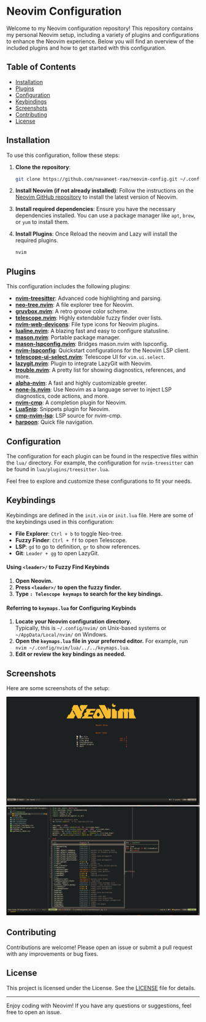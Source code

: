 # Neovim Configuration

Welcome to my Neovim configuration repository! This repository contains my personal Neovim setup, including a variety of plugins and configurations to enhance the Neovim experience. Below you will find an overview of the included plugins and how to get started with this configuration.

## Table of Contents

- [Installation](#installation)
- [Plugins](#plugins)
- [Configuration](#configuration)
- [Keybindings](#keybindings)
- [Screenshots](#screenshots)
- [Contributing](#contributing)
- [License](#license)

## Installation

To use this configuration, follow these steps:

1. **Clone the repository**:
    ```sh
    git clone https://github.com/navaneet-rao/neovim-config.git ~/.config/nvim
    ```

2. **Install Neovim (if not already installed)**:
    Follow the instructions on the [Neovim GitHub repository](https://github.com/neovim/neovim) to install the latest version of Neovim.

3. **Install required dependencies**:
    Ensure you have the necessary dependencies installed. You can use a package manager like `apt`, `brew`, or `yum` to install them.

4. **Install Plugins**:
    Once Reload the neovim and Lazy will install the required plugins.
    ```sh
    nvim
    ```

## Plugins

This configuration includes the following plugins:

- **[nvim-treesitter](https://github.com/nvim-treesitter/nvim-treesitter)**: Advanced code highlighting and parsing.
- **[neo-tree.nvim](https://github.com/nvim-neo-tree/neo-tree.nvim)**: A file explorer tree for Neovim.
- **[gruvbox.nvim](https://github.com/ellisonleao/gruvbox.nvim)**: A retro groove color scheme.
- **[telescope.nvim](https://github.com/nvim-telescope/telescope.nvim)**: Highly extendable fuzzy finder over lists.
- **[nvim-web-devicons](https://github.com/nvim-tree/nvim-web-devicons)**: File type icons for Neovim plugins.
- **[lualine.nvim](https://github.com/nvim-lualine/lualine.nvim/blob/master/THEMES.md)**: A blazing fast and easy to configure statusline.
- **[mason.nvim](https://github.com/williamboman/mason.nvim)**: Portable package manager.
- **[mason-lspconfig.nvim](https://github.com/williamboman/mason-lspconfig.nvim)**: Bridges mason.nvim with lspconfig.
- **[nvim-lspconfig](https://github.com/neovim/nvim-lspconfig)**: Quickstart configurations for the Neovim LSP client.
- **[telescope-ui-select.nvim](https://github.com/nvim-telescope/telescope-ui-select.nvim)**: Telescope UI for `vim.ui.select`.
- **[lazygit.nvim](https://github.com/kdheepak/lazygit.nvim)**: Plugin to integrate LazyGit with Neovim.
- **[trouble.nvim](https://github.com/folke/trouble.nvim)**: A pretty list for showing diagnostics, references, and more.
- **[alpha-nvim](https://github.com/goolord/alpha-nvim)**: A fast and highly customizable greeter.
- **[none-ls.nvim](https://github.com/nvimtools/none-ls.nvim)**: Use Neovim as a language server to inject LSP diagnostics, code actions, and more.
- **[nvim-cmp](https://github.com/hrsh7th/nvim-cmp)**: A completion plugin for Neovim.
- **[LuaSnip](https://github.com/L3MON4D3/LuaSnip)**: Snippets plugin for Neovim.
- **[cmp-nvim-lsp](https://github.com/hrsh7th/cmp-nvim-lsp)**: LSP source for nvim-cmp.
- **[harpoon](https://github.com/ThePrimeagen/harpoon/tree/harpoon2)**: Quick file navigation.

## Configuration

The configuration for each plugin can be found in the respective files within the `lua/` directory. For example, the configuration for `nvim-treesitter` can be found in `lua/plugins/treesitter.lua`.

Feel free to explore and customize these configurations to fit your needs.

## Keybindings

Keybindings are defined in the `init.vim` or `init.lua` file. Here are some of the keybindings used in this configuration:

- **File Explorer**: `Ctrl + b` to toggle Neo-tree.
- **Fuzzy Finder**: `Ctrl + ff` to open Telescope.
- **LSP**: `gd` to go to definition, `gr` to show references.
- **Git**: `Leader + gg` to open LazyGit.

#### Using `<leader>/` to Fuzzy Find Keybinds

1. **Open Neovim.**
2. **Press `<leader>/` to open the fuzzy finder.**
3. **Type `: Telescope keymaps` to search for the key bindings.**

#### Referring to `keymaps.lua` for Configuring Keybinds

1. **Locate your Neovim configuration directory.** <br>
   Typically, this is `~/.config/nvim/` on Unix-based systems or `~/AppData/Local/nvim/` on Windows.
4. **Open the `keymaps.lua` file in your preferred editor.** For example, run `nvim ~/.config/nvim/lua/../../keymaps.lua`.
5. **Edit or review the key bindings as needed.**


## Screenshots

Here are some screenshots of the setup:

![Screenshot 1](./ScreenShots/Screenshot2.png)
![Screenshot 2](./ScreenShots/Screenshot1.png)

## Contributing

Contributions are welcome! Please open an issue or submit a pull request with any improvements or bug fixes.

## License

This project is licensed under the License. See the [LICENSE](./LICENSE.md) file for details.

---

Enjoy coding with Neovim! If you have any questions or suggestions, feel free to open an issue.
